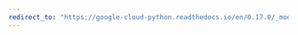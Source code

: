 ```yaml
---
redirect_to: "https://google-cloud-python.readthedocs.io/en/0.17.0/_modules/gcloud/storage/acl.html"
---
```

